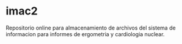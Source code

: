 # imac2

Repositorio online para almacenamiento de archivos del sistema de informacion para informes de ergometria y cardiologia nuclear.
